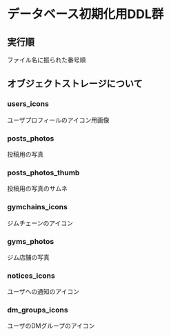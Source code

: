 # データベース初期化用DDL群

## 実行順

ファイル名に振られた番号順

## オブジェクトストレージについて

### users_icons

ユーザプロフィールのアイコン用画像

### posts_photos

投稿用の写真

### posts_photos_thumb

投稿用の写真のサムネ

### gymchains_icons

ジムチェーンのアイコン

### gyms_photos

ジム店舗の写真

### notices_icons

ユーザへの通知のアイコン

### dm_groups_icons

ユーザのDMグループのアイコン
